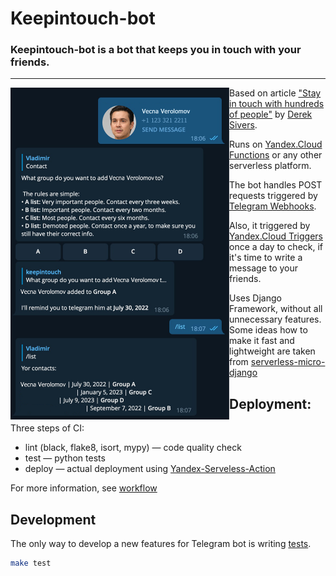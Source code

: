 # Keepintouch-bot

### Keepintouch-bot is a bot that keeps you in touch with your friends.

_____

<img align="left" width="350" src="img/demo.png">

Based on article ["Stay in touch with hundreds of people"](https://sive.rs/hundreds) by [Derek Sivers](https://sive.rs/).

Runs on [Yandex.Cloud Functions](https://cloud.yandex.com/en/docs/functions/) or any other serverless platform.

The bot handles POST requests triggered by [Telegram Webhooks](https://core.telegram.org/bots/api#setwebhook).

Also, it triggered by [Yandex.Cloud Triggers](https://cloud.yandex.com/en/docs/functions/quickstart/create-trigger/timer-quickstart) once a day to check, if it's time to write a message to your friends.

Uses Django Framework, without all unnecessary features. Some ideas how to make it fast and lightweight are taken from [serverless-micro-django](https://github.com/mmoallemi99/serverless-micro-django)

## Deployment:

Three steps of CI:
* lint (black, flake8, isort, mypy) — code quality check
* test — python tests
* deploy — actual deployment using [Yandex-Serveless-Action](https://github.com/goodsmileduck/yandex-serverless-action)

For more information, see [workflow](/.github/workflows/main.yml)

## Development

The only way to develop a new features for Telegram bot is writing [tests](/app/tests/).

```bash
make test
```
